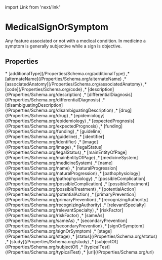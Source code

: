 import Link from 'next/link'

# MedicalSignOrSymptom

Any feature associated or not with a medical condition. In medicine a symptom is generally subjective while a sign is objective.

## Properties

<Grid>
* [additionalType](/Properties/Schema.org/additionalType)
,* [alternateName](/Properties/Schema.org/alternateName)
,* [associatedAnatomy](/Properties/Schema.org/associatedAnatomy)
,* [code](/Properties/Schema.org/code)
,* [description](/Properties/Schema.org/description)
,* [differentialDiagnosis](/Properties/Schema.org/differentialDiagnosis)
,* [disambiguatingDescription](/Properties/Schema.org/disambiguatingDescription)
,* [drug](/Properties/Schema.org/drug)
,* [epidemiology](/Properties/Schema.org/epidemiology)
,* [expectedPrognosis](/Properties/Schema.org/expectedPrognosis)
,* [funding](/Properties/Schema.org/funding)
,* [guideline](/Properties/Schema.org/guideline)
,* [identifier](/Properties/Schema.org/identifier)
,* [image](/Properties/Schema.org/image)
,* [legalStatus](/Properties/Schema.org/legalStatus)
,* [mainEntityOfPage](/Properties/Schema.org/mainEntityOfPage)
,* [medicineSystem](/Properties/Schema.org/medicineSystem)
,* [name](/Properties/Schema.org/name)
,* [naturalProgression](/Properties/Schema.org/naturalProgression)
,* [pathophysiology](/Properties/Schema.org/pathophysiology)
,* [possibleComplication](/Properties/Schema.org/possibleComplication)
,* [possibleTreatment](/Properties/Schema.org/possibleTreatment)
,* [potentialAction](/Properties/Schema.org/potentialAction)
,* [primaryPrevention](/Properties/Schema.org/primaryPrevention)
,* [recognizingAuthority](/Properties/Schema.org/recognizingAuthority)
,* [relevantSpecialty](/Properties/Schema.org/relevantSpecialty)
,* [riskFactor](/Properties/Schema.org/riskFactor)
,* [sameAs](/Properties/Schema.org/sameAs)
,* [secondaryPrevention](/Properties/Schema.org/secondaryPrevention)
,* [signOrSymptom](/Properties/Schema.org/signOrSymptom)
,* [stage](/Properties/Schema.org/stage)
,* [status](/Properties/Schema.org/status)
,* [study](/Properties/Schema.org/study)
,* [subjectOf](/Properties/Schema.org/subjectOf)
,* [typicalTest](/Properties/Schema.org/typicalTest)
,* [url](/Properties/Schema.org/url)

</Grid>


